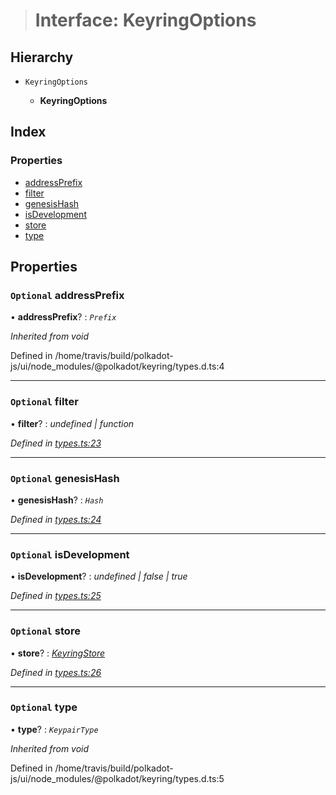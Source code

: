 > # Interface: KeyringOptions

## Hierarchy

* `KeyringOptions`

  * **KeyringOptions**

## Index

### Properties

* [addressPrefix](_types_.keyringoptions.md#optional-addressprefix)
* [filter](_types_.keyringoptions.md#optional-filter)
* [genesisHash](_types_.keyringoptions.md#optional-genesishash)
* [isDevelopment](_types_.keyringoptions.md#optional-isdevelopment)
* [store](_types_.keyringoptions.md#optional-store)
* [type](_types_.keyringoptions.md#optional-type)

## Properties

### `Optional` addressPrefix

• **addressPrefix**? : *`Prefix`*

*Inherited from void*

Defined in /home/travis/build/polkadot-js/ui/node_modules/@polkadot/keyring/types.d.ts:4

___

### `Optional` filter

• **filter**? : *undefined | function*

*Defined in [types.ts:23](https://github.com/polkadot-js/ui/blob/76ccfb3/packages/ui-keyring/src/types.ts#L23)*

___

### `Optional` genesisHash

• **genesisHash**? : *`Hash`*

*Defined in [types.ts:24](https://github.com/polkadot-js/ui/blob/76ccfb3/packages/ui-keyring/src/types.ts#L24)*

___

### `Optional` isDevelopment

• **isDevelopment**? : *undefined | false | true*

*Defined in [types.ts:25](https://github.com/polkadot-js/ui/blob/76ccfb3/packages/ui-keyring/src/types.ts#L25)*

___

### `Optional` store

• **store**? : *[KeyringStore](_types_.keyringstore.md)*

*Defined in [types.ts:26](https://github.com/polkadot-js/ui/blob/76ccfb3/packages/ui-keyring/src/types.ts#L26)*

___

### `Optional` type

• **type**? : *`KeypairType`*

*Inherited from void*

Defined in /home/travis/build/polkadot-js/ui/node_modules/@polkadot/keyring/types.d.ts:5